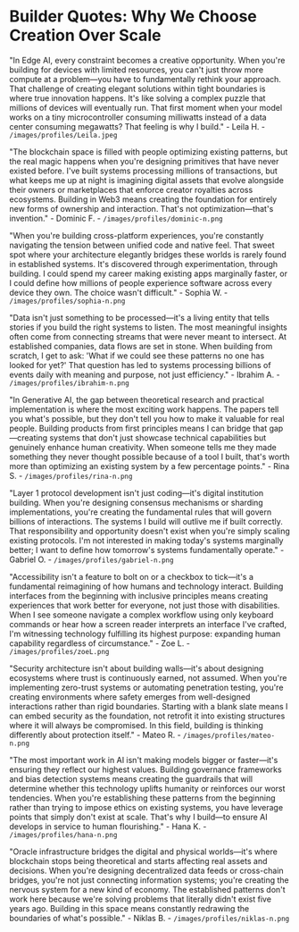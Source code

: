 # Builder Quotes: Why We Choose Creation Over Scale

"In Edge AI, every constraint becomes a creative opportunity. When you're building for devices with limited resources, you can't just throw more compute at a problem—you have to fundamentally rethink your approach. That challenge of creating elegant solutions within tight boundaries is where true innovation happens. It's like solving a complex puzzle that millions of devices will eventually run. That first moment when your model works on a tiny microcontroller consuming milliwatts instead of a data center consuming megawatts? That feeling is why I build." - Leila H. - `/images/profiles/Leila.jpeg`

"The blockchain space is filled with people optimizing existing patterns, but the real magic happens when you're designing primitives that have never existed before. I've built systems processing millions of transactions, but what keeps me up at night is imagining digital assets that evolve alongside their owners or marketplaces that enforce creator royalties across ecosystems. Building in Web3 means creating the foundation for entirely new forms of ownership and interaction. That's not optimization—that's invention." - Dominic F. - `/images/profiles/dominic-n.png`

"When you're building cross-platform experiences, you're constantly navigating the tension between unified code and native feel. That sweet spot where your architecture elegantly bridges these worlds is rarely found in established systems. It's discovered through experimentation, through building. I could spend my career making existing apps marginally faster, or I could define how millions of people experience software across every device they own. The choice wasn't difficult." - Sophia W. - `/images/profiles/sophia-n.png`

"Data isn't just something to be processed—it's a living entity that tells stories if you build the right systems to listen. The most meaningful insights often come from connecting streams that were never meant to intersect. At established companies, data flows are set in stone. When building from scratch, I get to ask: 'What if we could see these patterns no one has looked for yet?' That question has led to systems processing billions of events daily with meaning and purpose, not just efficiency." - Ibrahim A. - `/images/profiles/ibrahim-n.png`

"In Generative AI, the gap between theoretical research and practical implementation is where the most exciting work happens. The papers tell you what's possible, but they don't tell you how to make it valuable for real people. Building products from first principles means I can bridge that gap—creating systems that don't just showcase technical capabilities but genuinely enhance human creativity. When someone tells me they made something they never thought possible because of a tool I built, that's worth more than optimizing an existing system by a few percentage points." - Rina S. - `/images/profiles/rina-n.png`

"Layer 1 protocol development isn't just coding—it's digital institution building. When you're designing consensus mechanisms or sharding implementations, you're creating the fundamental rules that will govern billions of interactions. The systems I build will outlive me if built correctly. That responsibility and opportunity doesn't exist when you're simply scaling existing protocols. I'm not interested in making today's systems marginally better; I want to define how tomorrow's systems fundamentally operate." - Gabriel O. - `/images/profiles/gabriel-n.png`

"Accessibility isn't a feature to bolt on or a checkbox to tick—it's a fundamental reimagining of how humans and technology interact. Building interfaces from the beginning with inclusive principles means creating experiences that work better for everyone, not just those with disabilities. When I see someone navigate a complex workflow using only keyboard commands or hear how a screen reader interprets an interface I've crafted, I'm witnessing technology fulfilling its highest purpose: expanding human capability regardless of circumstance." - Zoe L. - `/images/profiles/zoeL.png`

"Security architecture isn't about building walls—it's about designing ecosystems where trust is continuously earned, not assumed. When you're implementing zero-trust systems or automating penetration testing, you're creating environments where safety emerges from well-designed interactions rather than rigid boundaries. Starting with a blank slate means I can embed security as the foundation, not retrofit it into existing structures where it will always be compromised. In this field, building is thinking differently about protection itself." - Mateo R. - `/images/profiles/mateo-n.png`

"The most important work in AI isn't making models bigger or faster—it's ensuring they reflect our highest values. Building governance frameworks and bias detection systems means creating the guardrails that will determine whether this technology uplifts humanity or reinforces our worst tendencies. When you're establishing these patterns from the beginning rather than trying to impose ethics on existing systems, you have leverage points that simply don't exist at scale. That's why I build—to ensure AI develops in service to human flourishing." - Hana K. - `/images/profiles/hana-n.png`

"Oracle infrastructure bridges the digital and physical worlds—it's where blockchain stops being theoretical and starts affecting real assets and decisions. When you're designing decentralized data feeds or cross-chain bridges, you're not just connecting information systems; you're creating the nervous system for a new kind of economy. The established patterns don't work here because we're solving problems that literally didn't exist five years ago. Building in this space means constantly redrawing the boundaries of what's possible." - Niklas B. - `/images/profiles/niklas-n.png`
